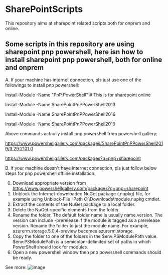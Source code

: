 # SharePointScripts
This repository aims at sharepoint related scripts both for onprem and online. 

## Some scripts in this repository are using sharepoint pnp powershell, here isn how to install sharepoint pnp powershell, both for online and onprem

A. If your machine has internet connection, pls just use one of the followings to install pnp powershell: 

Install-Module -Name "PnP.PowerShell" # This is for sharepoint online

Install-Module -Name SharePointPnPPowerShell2013

Install-Module -Name SharePointPnPPowerShell2016

Install-Module -Name SharePointPnPPowerShell2019

Above commands actaully install pnp powershell from powershell gallery: 

https://www.powershellgallery.com/packages/SharePointPnPPowerShell2019/3.29.2101.0

https://www.powershellgallery.com/packages?q=pnp+sharepoint

B. If your machine doesn't have internet connection, pls just follow below steps for pnp powershell offline installation: 

0. Download appropriate version from https://www.powershellgallery.com/packages?q=pnp+sharepoint
1. Unblock the Internet-downloaded NuGet package (.nupkg) file, for example using Unblock-File -Path C:\Downloads\module.nupkg cmdlet.
2. Extract the contents of the NuGet package to a local folder.
3. Delete the NuGet-specific elements from the folder.
4. Rename the folder. The default folder name is usually name.version. The version can include -prerelease if the module is tagged as a prerelease version. Rename the folder to just the module name. For example, azurerm.storage.5.0.4-preview becomes azurerm.storage.
5. Copy the folder to one of the folders in the $env:PSModulePath value. $env:PSModulePath is a semicolon-delimited set of paths in which PowerShell should look for modules.
6. Open a new powershell window then pnp powershell commands should be ready. 

See more: 
![image](https://user-images.githubusercontent.com/9314578/167997685-7d0a4dab-ecb5-46c2-a651-f4f615630bf2.png)
